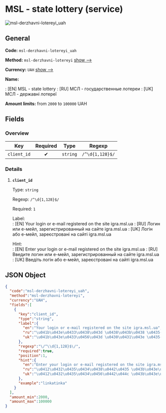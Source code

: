 
# MSL - state lottery (service) 
![msl-derzhavni-lotereyi_uah](https://static.openfintech.io/payout_methods/msl-derzhavni-lotereyi_uah/logo.svg?w=400&c=v0.59.26#w24)  

## General 
 
**Code:** `msl-derzhavni-lotereyi_uah` 
 
**Method:** `msl-derzhavni-lotereyi` [show -->](/payout-methods/msl-derzhavni-lotereyi/) 
 
**Currency:** `UAH` [show -->](/currencies/UAH/) 
 
**Name:** 
 
:	[EN] MSL - state lottery 
:	[RU] МСЛ - государственные лотереи 
:	[UK] МСЛ - державні лотереї 
 
**Amount limits:** from `2000` to `100000` UAH 

## Fields 

### Overview 

|Key|Required|Type|Regexp| 
|:---:|:---:|:---:|:---:| 
|`client_id`|✔|`string`|`/^\d{1,128}$/`| 
 

### Details 
 
1. **`client_id`** 
 
	Type: `string` 
 
	Regexp: `/^\d{1,128}$/` 
 
	Required: `1` 
 
	Label:  
	: [EN] Your login or e-mail registered on the site igra.msl.ua 
	: [RU] Логин или е-мейл, зарегистрированный на сайте igra.msl.ua 
	: [UK] Логін або е-мейл, зареєстровані на сайті igra.msl.ua 
 
	Hint:  
	: [EN] Enter your login or e-mail registered on the site igra.msl.ua 
	: [RU] Введите логин или е-мейл, зарегистрированный на сайте igra.msl.ua 
	: [UK] Введіть логін або е-мейл, зареєстровані на сайті igra.msl.ua 
 

## JSON Object 

```json
{
  "code":"msl-derzhavni-lotereyi_uah",
  "method":"msl-derzhavni-lotereyi",
  "currency":"UAH",
  "fields":[
    {
      "key":"client_id",
      "type":"string",
      "label":{
        "en":"Your login or e-mail registered on the site igra.msl.ua",
        "ru":"\u041b\u043e\u0433\u0438\u043d \u0438\u043b\u0438 \u0435-\u043c\u0435\u0439\u043b, \u0437\u0430\u0440\u0435\u0433\u0438\u0441\u0442\u0440\u0438\u0440\u043e\u0432\u0430\u043d\u043d\u044b\u0439 \u043d\u0430 \u0441\u0430\u0439\u0442\u0435 igra.msl.ua",
        "uk":"\u041b\u043e\u0433\u0456\u043d \u0430\u0431\u043e \u0435-\u043c\u0435\u0439\u043b, \u0437\u0430\u0440\u0435\u0454\u0441\u0442\u0440\u043e\u0432\u0430\u043d\u0456 \u043d\u0430 \u0441\u0430\u0439\u0442\u0456 igra.msl.ua"
      },
      "regexp":"\/^\\d{1,128}$\/",
      "required":true,
      "position":1,
      "hint":{
        "en":"Enter your login or e-mail registered on the site igra.msl.ua",
        "ru":"\u0412\u0432\u0435\u0434\u0438\u0442\u0435 \u043b\u043e\u0433\u0438\u043d \u0438\u043b\u0438 \u0435-\u043c\u0435\u0439\u043b, \u0437\u0430\u0440\u0435\u0433\u0438\u0441\u0442\u0440\u0438\u0440\u043e\u0432\u0430\u043d\u043d\u044b\u0439 \u043d\u0430 \u0441\u0430\u0439\u0442\u0435 igra.msl.ua",
        "uk":"\u0412\u0432\u0435\u0434\u0456\u0442\u044c \u043b\u043e\u0433\u0456\u043d \u0430\u0431\u043e \u0435-\u043c\u0435\u0439\u043b, \u0437\u0430\u0440\u0435\u0454\u0441\u0442\u0440\u043e\u0432\u0430\u043d\u0456 \u043d\u0430 \u0441\u0430\u0439\u0442\u0456 igra.msl.ua"
      },
      "example":"linkatinka"
    }
  ],
  "amount_min":2000,
  "amount_max":100000
}
```  
